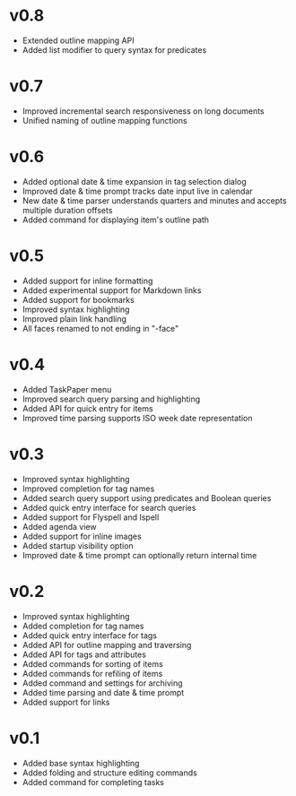 

# v0.8

- Extended outline mapping API
- Added list modifier to query syntax for predicates


# v0.7

- Improved incremental search responsiveness on long documents
- Unified naming of outline mapping functions


# v0.6

- Added optional date & time expansion in tag selection dialog
- Improved date & time prompt tracks date input live in calendar
- New date & time parser understands quarters and minutes and accepts multiple duration offsets
- Added command for displaying item's outline path


# v0.5

- Added support for inline formatting
- Added experimental support for Markdown links
- Added support for bookmarks
- Improved syntax highlighting
- Improved plain link handling
- All faces renamed to not ending in "-face"


# v0.4

- Added TaskPaper menu
- Improved search query parsing and highlighting
- Added API for quick entry for items
- Improved time parsing supports ISO week date representation


# v0.3

- Improved syntax highlighting
- Improved completion for tag names
- Added search query support using predicates and Boolean queries
- Added quick entry interface for search queries
- Added support for Flyspell and Ispell
- Added agenda view
- Added support for inline images
- Added startup visibility option
- Improved date & time prompt can optionally return internal time


# v0.2

- Improved syntax highlighting
- Added completion for tag names
- Added quick entry interface for tags
- Added API for outline mapping and traversing
- Added API for tags and attributes
- Added commands for sorting of items
- Added commands for refiling of items
- Added command and settings for archiving
- Added time parsing and date & time prompt
- Added support for links


# v0.1

- Added base syntax highlighting
- Added folding and structure editing commands
- Added command for completing tasks

